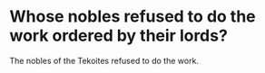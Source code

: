 # Whose nobles refused to do the work ordered by their lords?

The nobles of the Tekoites refused to do the work.
